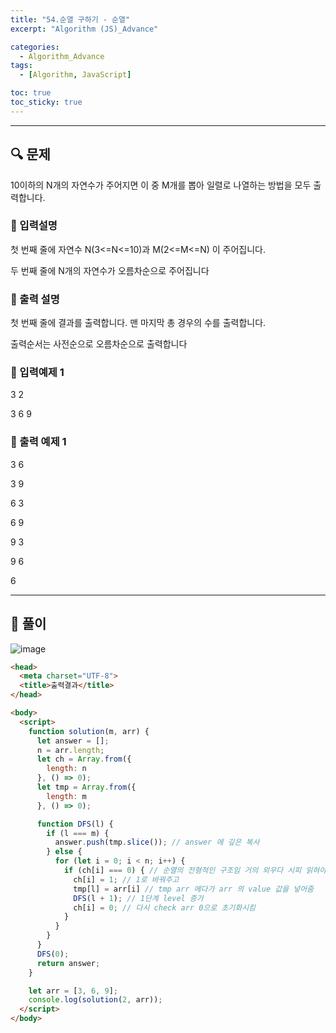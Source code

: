 ```yaml
---
title: "54.순열 구하기 - 순열"
excerpt: "Algorithm (JS)_Advance"

categories:
  - Algorithm_Advance
tags:
  - [Algorithm, JavaScript]

toc: true
toc_sticky: true
---
```


---



##  🔍 문제 
10이하의  N개의  자연수가  주어지면  이  중   M개를  뽑아  일렬로  나열하는  방법을  모두  출력합니다.


### 🔹 입력설명
첫  번째  줄에  자연수  N(3<=N<=10)과  M(2<=M<=N)  이  주어집니다.

두  번째  줄에  N개의  자연수가  오름차순으로  주어집니다

### 🔹 출력 설명
첫  번째  줄에  결과를  출력합니다.  맨  마지막  총  경우의  수를  출력합니다.

출력순서는  사전순으로  오름차순으로  출력합니다

### 🔹 입력예제 1
3 2

3 6 9 

### 🔹 출력 예제 1
3 6

3 9

6 3

6 9

9 3

9 6

6


----

##  📌 풀이

![image](https://user-images.githubusercontent.com/28912774/122692215-b5026280-d26e-11eb-9ce1-b2d681ea5fcd.png)


```html
<head>
  <meta charset="UTF-8">
  <title>출력결과</title>
</head>

<body>
  <script>
    function solution(m, arr) {
      let answer = [];
      n = arr.length;
      let ch = Array.from({
        length: n
      }, () => 0);
      let tmp = Array.from({
        length: m
      }, () => 0);

      function DFS(l) {
        if (l === m) {
          answer.push(tmp.slice()); // answer 에 깊은 복사 
        } else {
          for (let i = 0; i < n; i++) {
            if (ch[i] === 0) { // 순열의 전형적인 구조임 거의 외우다 시피 읽혀야 함. ch 에 0으로 비어있을 경우
              ch[i] = 1; // 1로 바꿔주고
              tmp[l] = arr[i] // tmp arr 에다가 arr 의 value 값을 넣어줌
              DFS(l + 1); // 1단계 level 증가
              ch[i] = 0; // 다시 check arr 0으로 초기화시킴
            }
          }
        }
      }
      DFS(0);
      return answer;
    }

    let arr = [3, 6, 9];
    console.log(solution(2, arr));
  </script>
</body>

```
